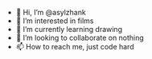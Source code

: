 - 👋 Hi, I’m @asylzhank
- 👀 I’m interested in films
- 🌱 I’m currently learning drawing
- 💞️ I’m looking to collaborate on nothing
- 📫 How to reach me, just code hard

<!---
asylzhank/asylzhank is a ✨ special ✨ repository because its `README.md` (this file) appears on your GitHub profile.
You can click the Preview link to take a look at your changes.
--->
